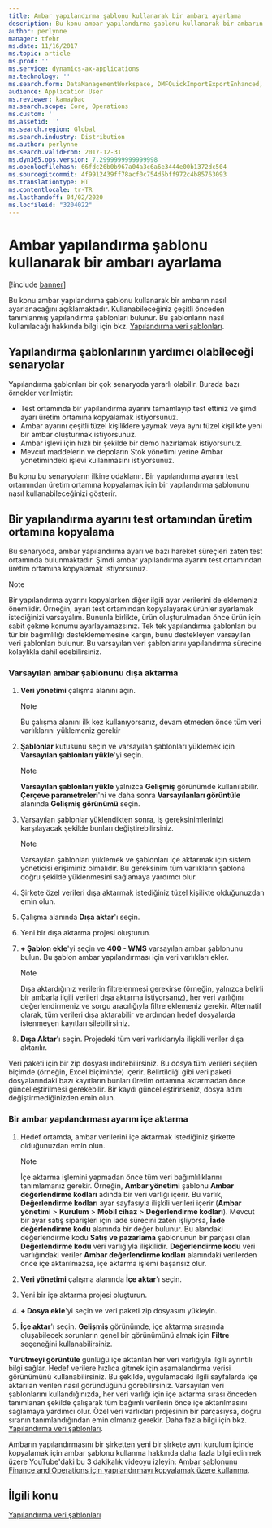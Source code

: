 ```yaml
---
title: Ambar yapılandırma şablonu kullanarak bir ambarı ayarlama
description: Bu konu ambar yapılandırma şablonu kullanarak bir ambarın nasıl ayarlanacağını açıklamaktadır.
author: perlynne
manager: tfehr
ms.date: 11/16/2017
ms.topic: article
ms.prod: ''
ms.service: dynamics-ax-applications
ms.technology: ''
ms.search.form: DataManagementWorkspace, DMFQuickImportExportEnhanced, DMFDefinitionGroupTemplate, DMFEntityTemplateDefinitionLoadDialog
audience: Application User
ms.reviewer: kamaybac
ms.search.scope: Core, Operations
ms.custom: ''
ms.assetid: ''
ms.search.region: Global
ms.search.industry: Distribution
ms.author: perlynne
ms.search.validFrom: 2017-12-31
ms.dyn365.ops.version: 7.2999999999999998
ms.openlocfilehash: 66fdc26b0b967a04a3c6a6e3444e00b1372dc504
ms.sourcegitcommit: 4f9912439ff78acf0c754d5bff972c4b85763093
ms.translationtype: HT
ms.contentlocale: tr-TR
ms.lasthandoff: 04/02/2020
ms.locfileid: "3204022"
---
```

# <a name="set-up-a-warehouse-by-using-a-warehouse-configuration-template"></a>Ambar yapılandırma şablonu kullanarak bir ambarı ayarlama

[!include [banner](../includes/banner.md)]

Bu konu ambar yapılandırma şablonu kullanarak bir ambarın nasıl ayarlanacağını açıklamaktadır. Kullanabileceğiniz çeşitli önceden tanımlanmış yapılandırma şablonları bulunur. Bu şablonların nasıl kullanılacağı hakkında bilgi için bkz. [Yapılandırma veri şablonları](../../dev-itpro/data-entities/configuration-data-templates.md).

## <a name="scenarios-where-configuration-templates-can-be-helpful"></a>Yapılandırma şablonlarının yardımcı olabileceği senaryolar

Yapılandırma şablonları bir çok senaryoda yararlı olabilir. Burada bazı örnekler verilmiştir:

- Test ortamında bir yapılandırma ayarını tamamlayıp test ettiniz ve şimdi ayarı üretim ortamına kopyalamak istiyorsunuz.
- Ambar ayarını çeşitli tüzel kişiliklere yaymak veya aynı tüzel kişilikte yeni bir ambar oluşturmak istiyorsunuz.
- Ambar işlevi için hızlı bir şekilde bir demo hazırlamak istiyorsunuz.
- Mevcut maddelerin ve depoların Stok yönetimi yerine Ambar yönetimindeki işlevi kullanmasını istiyorsunuz.

Bu konu bu senaryoların ilkine odaklanır. Bir yapılandırma ayarını test ortamından üretim ortamına kopyalamak için bir yapılandırma şablonunu nasıl kullanabileceğinizi gösterir.

## <a name="copy-a-configuration-setup-from-a-test-environment-to-a-production-environment"></a>Bir yapılandırma ayarını test ortamından üretim ortamına kopyalama

Bu senaryoda, ambar yapılandırma ayarı ve bazı hareket süreçleri zaten test ortamında bulunmaktadır. Şimdi ambar yapılandırma ayarını test ortamından üretim ortamına kopyalamak istiyorsunuz.

> [!NOTE]
> Bir yapılandırma ayarını kopyalarken diğer ilgili ayar verilerini de eklemeniz önemlidir. Örneğin, ayarı test ortamından kopyalayarak ürünler ayarlamak istediğinizi varsayalım. Bununla birlikte, ürün oluşturulmadan önce ürün için sabit çekme konumu ayarlayamazsınız. Tek tek yapılandırma şablonları bu tür bir bağımlılığı desteklememesine karşın, bunu destekleyen varsayılan veri şablonları bulunur. Bu varsayılan veri şablonlarını yapılandırma sürecine kolaylıkla dahil edebilirsiniz.

### <a name="export-a-default-warehouse-template"></a>Varsayılan ambar şablonunu dışa aktarma 

1. **Veri yönetimi** çalışma alanını açın.

    > [!NOTE]
    > Bu çalışma alanını ilk kez kullanıyorsanız, devam etmeden önce tüm veri varlıklarını yüklemeniz gerekir

2. **Şablonlar** kutusunu seçin ve varsayılan şablonları yüklemek için **Varsayılan şablonları yükle**'yi seçin.

    > [!NOTE]
    > **Varsayılan şablonları yükle** yalnızca **Gelişmiş** görünümde kullanılabilir. **Çerçeve parametreleri**'ni ve daha sonra **Varsayılanları görüntüle** alanında **Gelişmiş görünümü** seçin.

3. Varsayılan şablonlar yüklendikten sonra, iş gereksinimlerinizi karşılayacak şekilde bunları değiştirebilirsiniz.

    > [!NOTE]
    > Varsayılan şablonları yüklemek ve şablonları içe aktarmak için sistem yöneticisi erişiminiz olmalıdır. Bu gereksinim tüm varlıkların şablona doğru şekilde yüklenmesini sağlamaya yardımcı olur.

4. Şirkete özel verileri dışa aktarmak istediğiniz tüzel kişilikte olduğunuzdan emin olun.
5. Çalışma alanında **Dışa aktar**'ı seçin.
6. Yeni bir dışa aktarma projesi oluşturun.
7. **+ Şablon ekle**'yi seçin ve **400 - WMS** varsayılan ambar şablonunu bulun. Bu şablon ambar yapılandırması için veri varlıkları ekler.

    > [!NOTE]
    > Dışa aktardığınız verilerin filtrelenmesi gerekirse (örneğin, yalnızca belirli bir ambarla ilgili verileri dışa aktarma istiyorsanız), her veri varlığını değerlendirmeniz ve sorgu aracılığıyla filtre eklemeniz gerekir. Alternatif olarak, tüm verileri dışa aktarabilir ve ardından hedef dosyalarda istenmeyen kayıtları silebilirsiniz.

8. **Dışa Aktar**'ı seçin. Projedeki tüm veri varlıklarıyla ilişkili veriler dışa aktarılır.

Veri paketi için bir zip dosyası indirebilirsiniz. Bu dosya tüm verileri seçilen biçimde (örneğin, Excel biçiminde) içerir. Belirtildiği gibi veri paketi dosyalarındaki bazı kayıtların bunları üretim ortamına aktarmadan önce güncelleştirilmesi gerekebilir. Bir kaydı güncelleştirirseniz, dosya adını değiştirmediğinizden emin olun.

### <a name="import-a-warehouse-configuration-setup"></a>Bir ambar yapılandırması ayarını içe aktarma

1. Hedef ortamda, ambar verilerini içe aktarmak istediğiniz şirkette olduğunuzdan emin olun.

    > [!NOTE]
    > İçe aktarma işlemini yapmadan önce tüm veri bağımlılıklarını tanımlamanız gerekir. Örneğin, **Ambar yönetimi** şablonu **Ambar değerlendirme kodları** adında bir veri varlığı içerir. Bu varlık, **Değerlendirme kodları** ayar sayfasıyla ilişkili verileri içerir (**Ambar yönetimi** > **Kurulum** > **Mobil cihaz** > **Değerlendirme kodları**). Mevcut bir ayar satış siparişleri için iade sürecini zaten işliyorsa, **İade değerlendirme kodu** alanında bir değer bulunur. Bu alandaki değerlendirme kodu **Satış ve pazarlama** şablonunun bir parçası olan **Değerlendirme kodu** veri varlığıyla ilişkilidir. **Değerlendirme kodu** veri varlığındaki veriler **Ambar değerlendirme kodları** alanındaki verilerden önce içe aktarılmazsa, içe aktarma işlemi başarısız olur.

2. **Veri yönetimi** çalışma alanında **İçe aktar**'ı seçin.
3. Yeni bir içe aktarma projesi oluşturun.
4. **+ Dosya ekle**'yi seçin ve veri paketi zip dosyasını yükleyin.
5. **İçe aktar**'ı seçin. **Gelişmiş** görünümde, içe aktarma sırasında oluşabilecek sorunların genel bir görünümünü almak için **Filtre** seçeneğini kullanabilirsiniz.

**Yürütmeyi görüntüle** günlüğü içe aktarılan her veri varlığıyla ilgili ayrıntılı bilgi sağlar. Hedef verilere hızlıca gitmek için aşamalandırma verisi görünümünü kullanabilirsiniz. Bu şekilde, uygulamadaki ilgili sayfalarda içe aktarılan verilen nasıl göründüğünü görebilirsiniz. Varsayılan veri şablonlarını kullandığınızda, her veri varlığı için içe aktarma sırası önceden tanımlanan şekilde çalışarak tüm bağımlı verilerin önce içe aktarılmasını sağlamaya yardımcı olur. Özel veri varlıkları projesinin bir parçasıysa, doğru sıranın tanımlandığından emin olmanız gerekir. Daha fazla bilgi için bkz. [Yapılandırma veri şablonları](../../dev-itpro/data-entities/configuration-data-templates.md).

Ambarın yapılandırmasını bir şirketten yeni bir şirkete aynı kurulum içinde kopyalamak için ambar şablonu kullanma hakkında daha fazla bilgi edinmek üzere YouTube'daki bu 3 dakikalık videoyu izleyin: [Ambar şablonunu Finance and Operations için yapılandırmayı kopyalamak üzere kullanma](https://www.youtube.com/watch?v=K2WIfFlqJYs).

## <a name="related-topic"></a>İlgili konu

[Yapılandırma veri şablonları](../../dev-itpro/data-entities/configuration-data-templates.md)
